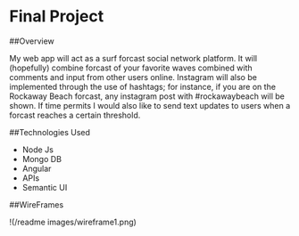 # Final Project

##Overview

My web app will act as a surf forcast social network platform. It will (hopefully) combine forcast of your favorite waves combined with comments and input from other users online. Instagram will also be implemented through the use of hashtags; for instance, if you are on the Rockaway Beach forcast, any instagram post with #rockawaybeach will be shown. If time permits I would also like to send text updates to users when a forcast reaches a certain threshold. 

##Technologies Used
* Node Js
* Mongo DB
* Angular
* APIs
* Semantic UI

##WireFrames

!(/readme images/wireframe1.png)